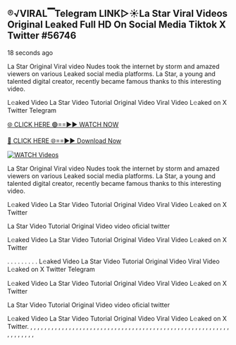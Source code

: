 ##  ®️√VIRAL▔Telegram LINK▷☀️La Star Viral Videos Original Leaked Full HD On Social Media Tiktok X Twitter #56746

18 seconds ago

La Star Original Viral video Nudes took the internet by storm and amazed viewers on various Leaked social media platforms. La Star, a young and talented digital creator, recently became famous thanks to this interesting video.

L𝚎aked Video La Star Video Tutorial Original Video Viral Video L𝚎aked on X Twitter Telegram

[🌐 CLICK HERE 🟢==►► WATCH NOW](https://xtreamnow.com/viral-videos/)

[🔴 CLICK HERE 🌐==►► Download Now](https://xtreamnow.com/viral-videos/)

[![WATCH Videos](https://i.imgur.com/dJHk4Zq.gif)](https://xtreamnow.com/viral-videos/)

La Star Original Viral video Nudes took the internet by storm and amazed viewers on various Leaked social media platforms. La Star, a young and talented digital creator, recently became famous thanks to this interesting video.

L𝚎aked Video La Star Video Tutorial Original Video Viral Video L𝚎aked on X Twitter

La Star Video Tutorial Original Video video oficial twitter

L𝚎aked Video La Star Video Tutorial Original Video Viral Video L𝚎aked on X Twitter

. . . . . . . . . L𝚎aked Video La Star Video Tutorial Original Video Viral Video L𝚎aked on X Twitter Telegram

L𝚎aked Video La Star Video Tutorial Original Video Viral Video L𝚎aked on X Twitter

La Star Video Tutorial Original Video video oficial twitter

L𝚎aked Video La Star Video Tutorial Original Video Viral Video L𝚎aked on X Twitter.
,
,
,
,
,
,
,
,
,
,
,
,
,
,
,
,
,
,
,
,
,
,
,
,
,
,
,
,
,
,
,
,
,
,
,
,
,
,
,
,
,
,
,
,
,
,
,
,
,
,
,
,
,
,
,
,
,
,
,
,
,
,
,
,
,
